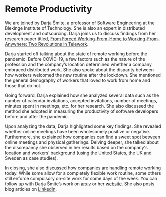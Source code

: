 # Remote Productivity
We are joined by Darja Šmite, a professor of Software Engineering at the Blekinge Institute of Technology. She is also an expert in distributed development and outsourcing. Darja joins us to discuss findings from her research paper titled, [From Forced Working-From-Home to Working-From-Anywhere: Two Revolutions in Telework](https://arxiv.org/abs/2101.08315).

Darja started off talking about the state of remote working before the pandemic. Before COVID-19, a few factors such as the nature of the profession and the company’s location determined whether a company embraced distributed work. She also spoke about the disparity between how workers welcomed the new routine after the lockdown. She mentioned the general demography of workers that loved to work from home and those that do not.

Going forward, Darja explained how she analyzed several data such as the number of calendar invitations, accepted invitations, number of meetings, minutes spent in meetings, etc. for her research. She also discussed the method she adopted in measuring the productivity of software developers before and after the pandemic. 

Upon analyzing the data, Darja highlighted some key findings. She revealed whether online meetings have been wholesomely positive or negative. Furthermore, she explained how companies can find a sweet spot between online meetings and physical gatherings. Delving deeper, she talked about the discrepancy she observed in her results based on the company's location and workers’ background (using the United States, the UK and Sweden as case studies). 

In closing, she also discussed how companies are handling remote working today. While some allow for a completely flexible work routine, some others still enforce compulsory on-site work for some days of the week. You can follow up with Darja Šmite’s work on [arxiv](https://arxiv.org/search/?query=Darja+Smite&searchtype=all&source=header) or her [website](https://darjasmite.net/). She also posts blog articles on [LinkedIn](https://se.linkedin.com/in/darja-smite-745a743).